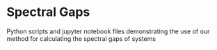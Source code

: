 # Spectral Gaps
Python scripts and jupyter notebook files demonstrating the use of our method for calculating the spectral gaps of systems
